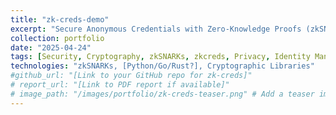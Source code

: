 ```yaml
---
title: "zk-creds-demo"
excerpt: "Secure Anonymous Credentials with Zero-Knowledge Proofs (zkSNARKs), enabling privacy-preserving verification of attributes."
collection: portfolio
date: "2025-04-24"
tags: [Security, Cryptography, zkSNARKs, zkcreds, Privacy, Identity Management, Python] # Adjust as needed
technologies: "zkSNARKs, [Python/Go/Rust?], Cryptographic Libraries"
#github_url: "[Link to your GitHub repo for zk-creds]"
# report_url: "[Link to PDF report if available]"
# image_path: "/images/portfolio/zk-creds-teaser.png" # Add a teaser image
---
```



